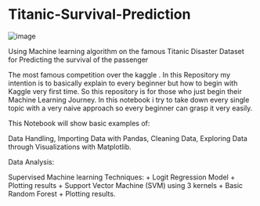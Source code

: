 # Titanic-Survival-Prediction

![image](https://github.com/alishadsouza/Titanic-Survival-Prediction/assets/89384684/78136b95-0db9-440f-ae9b-d0d30ad5049e)

Using Machine learning algorithm on the famous Titanic Disaster Dataset for Predicting the survival of the passenger

The most famous competition over the kaggle . In this Repository my intention is to basically explain to every beginner but how to begin with Kaggle very first time. So this repository is for those who just begin their Machine Learning Journey. In this notebook i try to take down every single topic with a very naive approach so every beginner can grasp it very easily.

This Notebook will show basic examples of:

Data Handling,
Importing Data with Pandas,
Cleaning Data,
Exploring Data through Visualizations with Matplotlib.

Data Analysis:

Supervised Machine learning Techniques: + Logit Regression Model + Plotting results + Support Vector Machine (SVM) using 3 kernels + Basic Random Forest + Plotting results.

